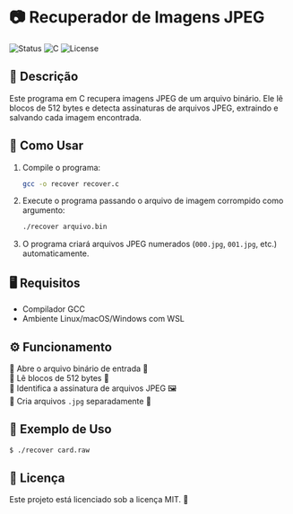 # 📷 Recuperador de Imagens JPEG

![Status](https://img.shields.io/badge/Status-Em%20Desenvolvimento-yellow)
![C](https://img.shields.io/badge/Linguagem-C-blue)
![License](https://img.shields.io/badge/Licen%C3%A7a-MIT-green)

## 📝 Descrição

Este programa em C recupera imagens JPEG de um arquivo binário. Ele lê blocos de 512 bytes e detecta assinaturas de arquivos JPEG, extraindo e salvando cada imagem encontrada.

## 🚀 Como Usar

1. Compile o programa:
   ```sh
   gcc -o recover recover.c
   ```

2. Execute o programa passando o arquivo de imagem corrompido como argumento:
   ```sh
   ./recover arquivo.bin
   ```

3. O programa criará arquivos JPEG numerados (`000.jpg`, `001.jpg`, etc.) automaticamente.

## 🖥️ Requisitos

- Compilador GCC
- Ambiente Linux/macOS/Windows com WSL

## ⚙️ Funcionamento

🔹 Abre o arquivo binário de entrada 📂  
🔹 Lê blocos de 512 bytes 🔄  
🔹 Identifica a assinatura de arquivos JPEG 🖼️  
🔹 Cria arquivos `.jpg` separadamente 📝  

## 📌 Exemplo de Uso

```sh
$ ./recover card.raw
```

## 📜 Licença

Este projeto está licenciado sob a licença MIT. 📝



